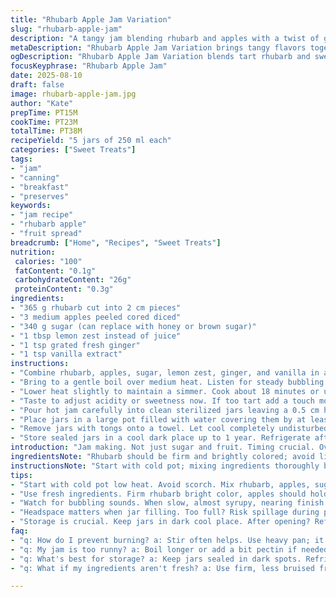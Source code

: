 ```yaml
---
title: "Rhubarb Apple Jam Variation"
slug: "rhubarb-apple-jam"
description: "A tangy jam blending rhubarb and apples with a twist of ginger and vanilla. Uses less sugar and lemon zest instead of juice to brighten flavors. Cooked slowly until the fruit breaks down, thickened without pectin. Preserved by boiling jars for safety. Keeps a year sealed, shorter refrigerated. Ideal for rustic toast or dolloping on yogurt. Simple swaps for sugar and fruit make it adaptable."
metaDescription: "Rhubarb Apple Jam Variation brings tangy flavors together. Ideal for yogurt or toast, quick jam making tips for success."
ogDescription: "Rhubarb Apple Jam Variation blends tart rhubarb and sweet apples. Ideal for gifts or breakfast, learn jam making tips."
focusKeyphrase: "Rhubarb Apple Jam"
date: 2025-08-10
draft: false
image: rhubarb-apple-jam.jpg
author: "Kate"
prepTime: PT15M
cookTime: PT23M
totalTime: PT38M
recipeYield: "5 jars of 250 ml each"
categories: ["Sweet Treats"]
tags:
- "jam"
- "canning"
- "breakfast"
- "preserves"
keywords:
- "jam recipe"
- "rhubarb apple"
- "fruit spread"
breadcrumb: ["Home", "Recipes", "Sweet Treats"]
nutrition: 
 calories: "100"
 fatContent: "0.1g"
 carbohydrateContent: "26g"
 proteinContent: "0.3g"
ingredients:
- "365 g rhubarb cut into 2 cm pieces"
- "3 medium apples peeled cored diced"
- "340 g sugar (can replace with honey or brown sugar)"
- "1 tbsp lemon zest instead of juice"
- "1 tsp grated fresh ginger"
- "1 tsp vanilla extract"
instructions:
- "Combine rhubarb, apples, sugar, lemon zest, ginger, and vanilla in a heavy saucepan. Stir frequently to prevent burning."
- "Bring to a gentle boil over medium heat. Listen for steady bubbling and watch for fruit breaking down around 10 minutes."
- "Lower heat slightly to maintain a simmer. Cook about 18 minutes or until apples are tender and liquid thickens to a syrupy consistency. Stir often to stop sticking, scraping sides."
- "Taste to adjust acidity or sweetness now. If too tart add a touch more sugar, too thick add splash water."
- "Pour hot jam carefully into clean sterilized jars leaving a 0.5 cm headspace. Wipe rims clean."
- "Place jars in a large pot filled with water covering them by at least an inch. Bring to a boil and process for 12 minutes."
- "Remove jars with tongs onto a towel. Let cool completely undisturbed to seal. Check lids after 24 hours for a pop sound indicating vacuum."
- "Store sealed jars in a cool dark place up to 1 year. Refrigerate after opening and use within 1 month or freeze up to 3 months."
introduction: "Jam making. Not just sugar and fruit. Timing crucial. Overcooked means dull taste; underdone, runny mess. Rhubarb’s sharp tang needs balancing with sweetness, apples bring texture, body. Vanilla and ginger lift the profile—no nasties, just layers. Lemon zest adds brightness, less harsh than juice but just enough punch. Sugar reduced from originals, knowing fruit’s natural acidity can hold firm. Cooking times vary by stove, pot thickness. Look for bubbling that slows, jam thickens; fruit falling apart but still with body. The auditory cues—soft crackle, steady boil—guide chef’s instincts. Then jar sterilizing—do not skip. Preservation critical. Keep jars submerged for deep sterilization, no shortcuts. Those lids must pop. If not, adjust boiling times or clean rims better next batch. Quality jam on toast or yogurt, gift that lasts through winter. Most kitchens have these fruits, if not try pears, quinces instead. Honey for sugar gives a tangy note, brown sugar adds depth. Jam your way but keep technique sharp."
ingredientsNote: "Rhubarb should be firm and brightly colored; avoid limp stalks. Cut pieces evenly to cook uniformly. Apples firm enough to hold shape but soften quickly work best—Royal Gala, but Granny Smith adds tartness. Sugar quantity adjustable—less sugar yields softer set, better refrigerated. Honey can replace sugar but reduces shelf life. Lemon zest preferred to juice; juice can overly acidify and make jam grainy. Fresh ginger adds warmth; powdered works but use less. Vanilla extract adds complexity, skip only if allergic. Substitutions possible but adjust cooking times—denser fruits take longer. Use stainless steel or heavy pots; thin pans cause burning. Stir often, scrape edges to prevent caramelization and bitterness. Avoid over stirring as it breaks down fruit too much, risking mushy texture. Jam must thicken enough to hold shape but remain spreadable. Timing flexible based on fruit ripeness and heat level."
instructionsNote: "Start with cold pot; mixing ingredients thoroughly before heating prevents sugar settling and protects from scorching. Stir often through heating to distribute heat evenly and prevent burning, especially at edges. Bring mixture to rolling boil—bubbling vigorous but not splashing out. Listen for subtle change in bubble sound—when jam bubbles slow and thicken, it’s nearing doneness. Apples should soften until semi-transparent; if still firm, extend simmer and stir well. Test thickness by dropping small spoonful on chilled plate; if it wrinkles when pushed, done. Adjust seasoning late-stage; acidity can dull with cooking so add more lemon zest or a bit of vinegar if needed. Pour hot into sterilized jars promptly to avoid skin forming. Fill jars leaving headspace; too full risks boil-over during sterilization. Boil jars at least 12 minutes with full cover of water. Remove carefully, allow jam to cool undisturbed for vacuum seal. If lids don’t pop, refrigeration recommended, consume quickly. Store away from light and heat. If jam too runny even after cooking, reboil with a bit of pectin or chia seeds for natural thickening. Too thick can be loosened with water or juice on reheating before use."
tips:
- "Start with cold pot low heat. Avoid scorch. Mix rhubarb, apples, sugar for balance. Stir often; be alert to burning. Visual cues are key."
- "Use fresh ingredients. Firm rhubarb bright color, apples should hold shape. Consistency matters. Granny Smith for tartness, Gala for sweetness."
- "Watch for bubbling sounds. When slow, almost syrupy, nearing finish. Taste to adjust sweetness or tartness late stage. Once thickened, needs hot jars."
- "Headspace matters when jar filling. Too full? Risk spillage during processing. Clean rims to ensure seals. Lids should pop. Cool undisturbed."
- "Storage is crucial. Keep jars in dark cool place. After opening? Refrigerate within month or freeze for three. Be aware of shelf life."
faq:
- "q: How do I prevent burning? a: Stir often helps. Use heavy pan; it distributes heat. Just watch the edges. They caramelize quickly."
- "q: My jam is too runny? a: Boil longer or add a bit pectin if needed. Sometimes more cooking time does the trick. Don’t get discouraged."
- "q: What's best for storage? a: Keep jars sealed in dark spots. Refrigerate once opened. Use within month or freeze for later enjoyment."
- "q: What if my ingredients aren't fresh? a: Use firm, less bruised fruits. Try mixing different ripe fruits like pears. Don't let them go to waste."

---
```

